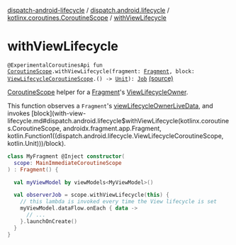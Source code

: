 [dispatch-android-lifecycle](../../index.md) / [dispatch.android.lifecycle](../index.md) / [kotlinx.coroutines.CoroutineScope](index.md) / [withViewLifecycle](./with-view-lifecycle.md)

# withViewLifecycle

`@ExperimentalCoroutinesApi fun `[`CoroutineScope`](https://kotlin.github.io/kotlinx.coroutines/kotlinx-coroutines-core/kotlinx.coroutines/-coroutine-scope/index.html)`.withViewLifecycle(fragment: `[`Fragment`](https://developer.android.com/reference/androidx/androidx/fragment/app/Fragment.html)`, block: `[`ViewLifecycleCoroutineScope`](../-view-lifecycle-coroutine-scope/index.md)`.() -> `[`Unit`](https://kotlinlang.org/api/latest/jvm/stdlib/kotlin/-unit/index.html)`): `[`Job`](https://kotlin.github.io/kotlinx.coroutines/kotlinx-coroutines-core/kotlinx.coroutines/-job/index.html) [(source)](https://github.com/RBusarow/Dispatch/tree/master/dispatch-android-lifecycle/src/main/java/dispatch/android/lifecycle/ViewLifecycleCoroutineScope.kt#L64)

[CoroutineScope](https://kotlin.github.io/kotlinx.coroutines/kotlinx-coroutines-core/kotlinx.coroutines/-coroutine-scope/index.html) helper for a [Fragment](https://developer.android.com/reference/androidx/androidx/fragment/app/Fragment.html)'s [ViewLifecycleOwner](https://developer.android.com/reference/androidx/androidx/fragment/app/FragmentViewLifecycleOwner.html).

This function observes a `Fragment`'s [viewLifecycleOwnerLiveData](https://developer.android.com/reference/androidx/androidx/fragment/app/Fragment.html#getViewLifecycleOwnerLiveData()),
and invokes [block](with-view-lifecycle.md#dispatch.android.lifecycle$withViewLifecycle(kotlinx.coroutines.CoroutineScope, androidx.fragment.app.Fragment, kotlin.Function1((dispatch.android.lifecycle.ViewLifecycleCoroutineScope, kotlin.Unit)))/block).

``` kotlin
class MyFragment @Inject constructor(
  scope: MainImmediateCoroutineScope
) : Fragment() {

  val myViewModel by viewModels<MyViewModel>()

  val observerJob = scope.withViewLifecycle(this) {
    // this lambda is invoked every time the View lifecycle is set
    myViewModel.dataFlow.onEach { data ->
      // ...
    }.launchOnCreate()
  }
}
```


